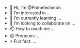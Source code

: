- 👋 Hi, I’m @Primetechmoh
- 👀 I’m interested in ...
- 🌱 I’m currently learning ...
- 💞️ I’m looking to collaborate on ...
- 📫 How to reach me ...
- 😄 Pronouns: ...
- ⚡ Fun fact: ...

<!---
Primetechmoh/Primetechmoh is a ✨ special ✨ repository because its `README.md` (this file) appears on your GitHub profile.
You can click the Preview link to take a look at your changes.
--->
